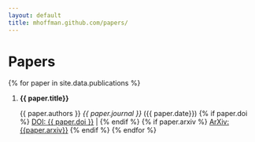 ```yaml
---
layout: default
title: mhoffman.github.com/papers/
---
```


# Papers

{% for paper in site.data.publications %}
1. **{{ paper.title}}**

   {{ paper.authors }} _{{ paper.journal }}_ ({{ paper.date}})
   {% if paper.doi %} <a href='http://dx.doi.org/{{ paper.doi }}'>DOI: {{ paper.doi }}</a> | {% endif %} {% if paper.arxiv %} <a href="http://arxiv.org/abs/{{paper.arxiv}}">ArXiv:{{paper.arxiv}}</a> {% endif %}
{% endfor %}
